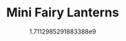 ---
title: "Mini Fairy Lanterns"
date: 1711298529.1883388
image: "img/fairy-lantern-tree.jpeg"
description: "These sell out at every event."
---